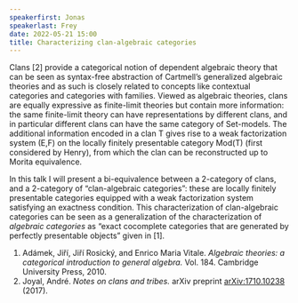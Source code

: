 ```yaml
---
speakerfirst: Jonas
speakerlast: Frey
date: 2022-05-21 15:00
title: Characterizing clan-algebraic categories
---
```


Clans [2] provide a categorical notion of dependent algebraic theory that can be seen as syntax-free abstraction of Cartmell’s generalized algebraic theories and as such is closely related to concepts like contextual categories and categories with families.
Viewed as algebraic theories, clans are equally expressive as finite-limit theories but contain more information: the same finite-limit theory can have representations by different clans, and in particular different clans can have the same category of Set-models. The additional information encoded in a clan T gives rise to a weak factorization system (E,F) on the locally finitely presentable category Mod(T) (first considered by Henry), from which the clan can be reconstructed up to Morita equivalence.

In this talk I will present a bi-equivalence between a 2-category of clans, and a 2-category of “clan-algebraic categories”: these are locally finitely presentable categories equipped with a weak factorization system satisfying an exactness condition.  This characterization of clan-algebraic categories can be seen as a generalization of the characterization of *algebraic categories* as “exact cocomplete categories that are generated by perfectly presentable objects” given in [1].

1. Adámek, Jiří, Jiří Rosický, and Enrico Maria Vitale. *Algebraic theories: a categorical introduction to general algebra.* Vol. 184. Cambridge University Press, 2010.
2. Joyal, André. *Notes on clans and tribes.* arXiv preprint [arXiv:1710.10238](https://arxiv.org/abs/1710.10238) (2017).